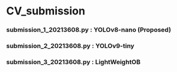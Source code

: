 # CV_submission


### submission_1_20213608.py : YOLOv8-nano (Proposed)

### submission_2_20213608.py : YOLOv9-tiny

### submission_3_20213608.py : LightWeightOB
